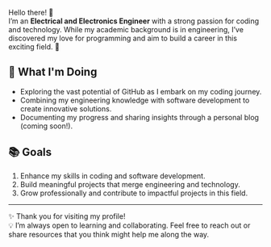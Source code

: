 Hello there! 🌟  
I’m an **Electrical and Electronics Engineer** with a strong passion for coding and technology. While my academic background is in engineering, I’ve discovered my love for programming and aim to build a career in this exciting field. 🚀  

## 🌱 What I'm Doing  
- Exploring the vast potential of GitHub as I embark on my coding journey.  
- Combining my engineering knowledge with software development to create innovative solutions.  
- Documenting my progress and sharing insights through a personal blog (coming soon!).  

## 📚 Goals  
1. Enhance my skills in coding and software development.  
2. Build meaningful projects that merge engineering and technology.  
3. Grow professionally and contribute to impactful projects in this field.  

---

✨ Thank you for visiting my profile!  
💡 I’m always open to learning and collaborating. Feel free to reach out or share resources that you think might help me along the way.  
